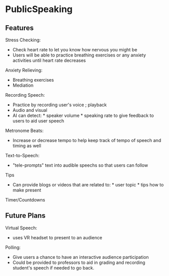 # PublicSpeaking


## Features
Stress Checking:
   * Check heart rate to let you know how nervous you might be
   * Users will be able to practice breathing exercises or any anxiety activities until heart rate decreases
   
Anxiety Relieving:
  * Breathing exercises
  * Mediation
                  
Recording Speech:
  * Practice by recording user's voice ; playback
  * Audio and visual
  * AI can detect:
        * speaker volume
        * speaking rate
    to give feedback to users to aid user speech
    
Metronome Beats:
  * Increase or decrease tempo to help keep track of tempo of speech and timing as well
  
Text-to-Speech:
  * "tele-prompts" text into audible speechs so that users can follow

Tips
  * Can provide blogs or videos that are related to:
        * user topic
        * tips how to make present
        
Timer/Countdowns


## Future Plans
Virtual Speech:
  * uses VR headset to present to an audience

Polling:
  * Give users a chance to have an interactive audience participation
  * Could be provided to professors to aid in grading and recording student's speech if needed to go back. 
  
  
